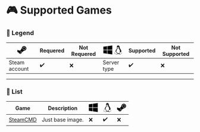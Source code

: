 # :video_game: Supported Games

### :pencil: Legend

| ![](https://raw.githubusercontent.com/EpicMorg/docker-games-scripts/master/.github/steam.png) | Requered | Not Requered  | ![](https://raw.githubusercontent.com/EpicMorg/docker-games-scripts/master/.github/os-win.png)  ![](https://raw.githubusercontent.com/EpicMorg/docker-games-scripts/master/.github/os-nix.png)  | Supported | Not Supported  |  
|---|---|---|---|---|---|
| Steam account |:heavy_check_mark:|:x: | Server type |:heavy_check_mark:|:x: |

---------

### :book: List

| Game| Description | ![](https://raw.githubusercontent.com/EpicMorg/docker-games-scripts/master/.github/os-win.png) | ![](https://raw.githubusercontent.com/EpicMorg/docker-games-scripts/master/.github/os-nix.png)  | ![](https://raw.githubusercontent.com/EpicMorg/docker-games-scripts/master/.github/steam.png) |
|---|---|---|---|---|
| [SteamCMD](https://hub.docker.com/repository/docker/epicmorg/steamcmd/) |  Just base image. | :x: | :heavy_check_mark: | :x: |







